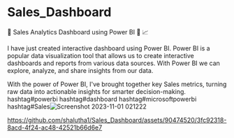 # Sales_Dashboard

📅 Sales Analytics Dashboard using Power BI 📃 📈 

I have just created interactive dashboard using Power BI.
Power BI is a popular data visualization tool that allows us to create interactive dashboards and reports from various data sources. With Power BI we can explore, analyze, and share insights from our data.

With the power of Power BI, I've brought together key Sales metrics, turning raw data into actionable insights for smarter decision-making.
hashtag#powerbi hashtag#dashboard hashtag#microsoftpowerbi hashtag#Sales![Screenshot 2023-11-01 021222](https://github.com/shalutha1/Sales_Dashboard/assets/90474520/4ccb211a-e7fb-4006-8e55-c40f6390c966)



https://github.com/shalutha1/Sales_Dashboard/assets/90474520/3fc92318-8acd-4f24-ac48-42521b66d6e7

